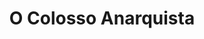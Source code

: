 ---
Numero: 253
title: O Colosso Anarquista
Autor: A E Van Vogt
Co-autor: 
Ano-de-Publicacao: 1978
Titulo-original: The Anarchistic Colossus
Tradutor: Eurico da Fonseca
Co-tradutor: 
Ano-de-edicao: 1977
alias: A-E-Van-Vogt
Autor2-alias: 
Tradutor1-alias: Eurico-da-Fonseca
Tradutor2-alias: 
Titulo-link: 253-O-Colosso-Anarquista
Capa: Manuel Dias
pags: 199
Capa-link: Manuel-Dias
---
